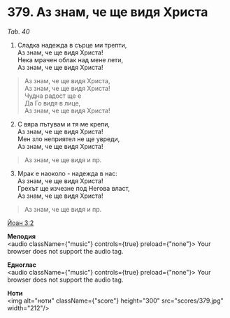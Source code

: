 # 379. Аз знам, че ще видя Христа

_Tab. 40_

1. Сладка надежда в сърце ми трепти,  
Аз знам, че ще видя Христа!  
Нека мрачен облак над мене лети,  
Аз знам, че ще видя Христа!  

> Аз знам, че ще видя Христа,  
> Аз знам, че ще видя Христа!  
> Чудна радост ще е  
> Да Го видя в лице,  
> Аз знам, че ще видя Христа!

2. С вяра пътувам и тя ме крепи,  
Аз знам, че ще видя Христа!  
Мен зло неприятел не ще увреди,  
Аз знам, че ще видя Христа!  

> Аз знам, че ще видя и пр.  

3. Мрак е наоколо - надежда в нас:  
Аз знам, че ще видя Христа!  
Грехът ще изчезне под Негова власт,  
Аз знам, че ще видя Христа!  

> Аз знам, че ще видя и пр.

[Йоан 3:2](http://biblia.bg/index.php?k=43&g=3&s=2)

**Мелодия**  
<audio className={"music"} controls={true} preload={"none"}>
    <source src="mp3/379.mp3" type="audio/mpeg"/>
    Your browser does not support the audio tag.
</audio>

**Едноглас**  
<audio className={"music"} controls={true} preload={"none"}>
    <source src="transp/379.mp3" type="audio/mpeg"/>
    Your browser does not support the audio tag.
</audio>

**Ноти**  
<img alt="ноти" className={"score"} height="300" src="scores/379.jpg" width="212"/>
